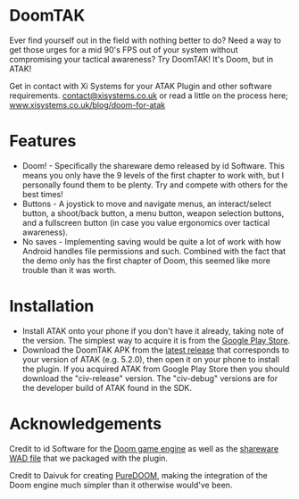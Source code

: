 DoomTAK
===

Ever find yourself out in the field with nothing better to do? Need a way to get those urges for a mid 90's FPS
out of your system without compromising your tactical awareness? Try DoomTAK! It's Doom, but in
ATAK!

Get in contact with Xi Systems for your ATAK Plugin and other software requirements. contact@xisystems.co.uk or read a little on the process here; www.xisystems.co.uk/blog/doom-for-atak

Features
===

- Doom! - Specifically the shareware demo released by id Software. This means you only have the 9
  levels of the first chapter to work with, but I personally found them to be plenty. Try and
  compete with others for the best times!
- Buttons - A joystick to move and navigate menus, an interact/select button, a shoot/back button, a
  menu button, weapon selection buttons, and a fullscreen button (in case you value ergonomics over
  tactical awareness).
- No saves - Implementing saving would be quite a lot of work with how Android handles file
  permissions and such. Combined with the fact that the demo only has the first chapter of Doom,
  this seemed like more trouble than it was worth.

Installation
===

- Install ATAK onto your phone if you don't have it already, taking note of the version. The
  simplest way to acquire it is from
  the [Google Play Store](https://play.google.com/store/apps/details?id=com.atakmap.app.civ).
- Download the DoomTAK APK from
  the [latest release](https://github.com/Xi-Systems-Ltd/DoomTAK/releases/latest) that corresponds
  to your version of ATAK (e.g. 5.2.0), then open it on your phone to install the plugin. If you
  acquired ATAK from Google Play Store then you should download the "civ-release" version. The
  "civ-debug" versions are for the developer build of ATAK found in the SDK.

Acknowledgements
===

Credit to id Software for the [Doom game engine](https://github.com/id-Software/DOOM) as well as
the [shareware WAD file](https://www.doomworld.com/classicdoom/info/shareware.php) that we packaged
with the plugin.

Credit to Daivuk for creating [PureDOOM](https://github.com/Daivuk/PureDOOM), making the integration
of the Doom engine much simpler than it otherwise would've been.
